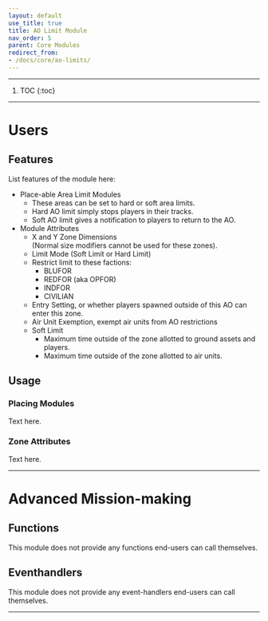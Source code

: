 ```yaml
---
layout: default
use_title: true
title: AO Limit Module
nav_order: 5
parent: Core Modules
redirect_from: 
- /docs/core/ao-limits/
---
```


---

1. TOC
{:toc}

---

# Users

## Features

List features of the module here:
- Place-able Area Limit Modules
  * These areas can be set to hard or soft area limits.
  * Hard AO limit simply stops players in their tracks.
  * Soft AO limit gives a notification to players to return to the AO.
- Module Attributes
  * X and Y Zone Dimensions  
   (Normal size modifiers cannot be used for these zones).
  * Limit Mode (Soft Limit or Hard Limit)
  * Restrict limit to these factions:
    * BLUFOR
	* REDFOR (aka OPFOR)
	* INDFOR
	* CIVILIAN
  * Entry Setting, or whether players spawned outside of this AO can enter this zone.
  * Air Unit Exemption, exempt air units from AO restrictions
  * Soft Limit
    * Maximum time outside of the zone allotted to ground assets and players.
    * Maximum time outside of the zone allotted to air units.

## Usage

### Placing Modules

Text here.

### Zone Attributes

Text here.

---

# Advanced Mission-making

## Functions
This module does not provide any functions end-users can call themselves.

## Eventhandlers
This module does not provide any event-handlers end-users can call themselves.

---
